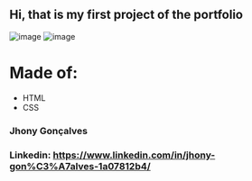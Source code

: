 ## Hi, that is my first project of the portfolio
![image](https://github.com/JhonyGoncalves/portfolio/assets/81832545/5848e0ac-b28c-4ec6-a3ea-fc52807b13fb)
![image](https://github.com/JhonyGoncalves/portfolio/assets/81832545/3348743c-5c5f-4eff-bc68-ae63b1cc2e3d)
# Made of:
* HTML
* CSS

### Jhony Gonçalves

### Linkedin: https://www.linkedin.com/in/jhony-gon%C3%A7alves-1a07812b4/
